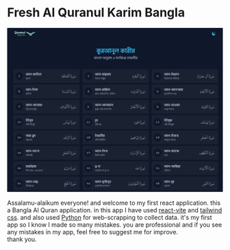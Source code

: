 <div class="" style="display: flex;
            flex-direction: column;">
<h1>Fresh Al Quranul Karim Bangla</h1>      
<div class="">
<img style="width: 100%;
          height: 100%;" src="https://github.com/RajusHacking/Fresh-Al-Quran-web-app/blob/main/src/img/readme_image/01.png" alt="">
</div>
        
<p>Assalamu-alaikum everyone! and welcome to my first react application. this a Bangla Al Quran application. in this app I have used <a href="https://vitejs.dev/">react-vite</a> and <a href="https://tailwindcss.com/">tailwind css</a>. and also used <a href="https://www.python.org/doc/">Python</a> for web-scrapping to collect data. it's my first app so I know I made so many mistakes. you are professional and if you see any mistakes in my app, feel free to suggest me for improve. <br/> thank you.</p>
    </div>
